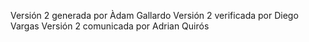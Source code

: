 Versión 2 generada por Àdam Gallardo
Versión 2 verificada por Diego Vargas
Versión 2 comunicada por Adrian Quirós
